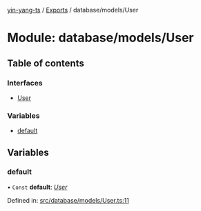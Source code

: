 [yin-yang-ts](../README.md) / [Exports](../modules.md) / database/models/User

# Module: database/models/User

## Table of contents

### Interfaces

- [User](../interfaces/database_models_user.user.md)

### Variables

- [default](database_models_user.md#default)

## Variables

### default

• `Const` **default**: [*User*](../interfaces/database_models_user.user.md)

Defined in: [src/database/models/User.ts:11](https://github.com/DetroitWhiskey136/ying-yang-ts/blob/9e5d8a8/src/database/models/User.ts#L11)
